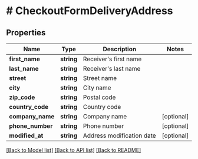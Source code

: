 # # CheckoutFormDeliveryAddress

## Properties

Name | Type | Description | Notes
------------ | ------------- | ------------- | -------------
**first_name** | **string** | Receiver&#39;s first name |
**last_name** | **string** | Receiver&#39;s last name |
**street** | **string** | Street name |
**city** | **string** | City name |
**zip_code** | **string** | Postal code |
**country_code** | **string** | Country code |
**company_name** | **string** | Company name | [optional]
**phone_number** | **string** | Phone number | [optional]
**modified_at** | **string** | Address modification date | [optional]

[[Back to Model list]](../../README.md#models) [[Back to API list]](../../README.md#endpoints) [[Back to README]](../../README.md)
